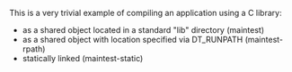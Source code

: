 This is a very trivial example of compiling an application using a C library:
   - as a shared object located in a standard "lib" directory (maintest)
   - as a shared object with location specified via DT_RUNPATH (maintest-rpath)
   - statically linked (maintest-static)
